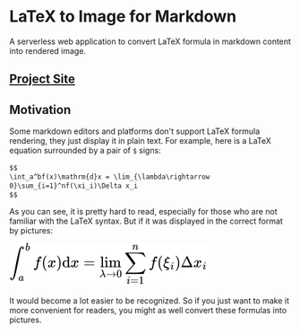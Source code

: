 # LaTeX to Image for Markdown

A serverless web application to convert LaTeX formula in markdown content into rendered image.

## [Project Site](https://latex2image4md.criheacy.com/)

## Motivation

Some markdown editors and platforms don't support LaTeX formula rendering, they just display it in plain text. For example, here is a LaTeX equation surrounded by a pair of `$` signs:

```text
$$
\int_a^bf(x)\mathrm{d}x = \lim_{\lambda\rightarrow 0}\sum_{i=1}^nf(\xi_i)\Delta x_i
$$
```

As you can see, it is pretty hard to read, especially for those who are not familiar with the LaTeX syntax. But if it was displayed in the correct format by pictures:

![example-1](./README-asset/example-1.svg)

It would become a lot easier to be recognized. So if you just want to make it more convenient for readers, you might as well convert these formulas into pictures.